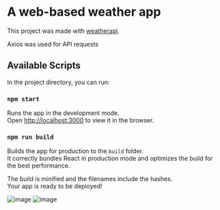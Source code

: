 # A web-based weather app

This project was made with [weatherapi](https://www.weatherapi.com/).

Axios was used for API requests

## Available Scripts

In the project directory, you can run:

### `npm start`

Runs the app in the development mode.\
Open [http://localhost:3000](http://localhost:3000) to view it in the browser.

### `npm run build`

Builds the app for production to the `build` folder.\
It correctly bundles React in production mode and optimizes the build for the best performance.

The build is minified and the filenames include the hashes.\
Your app is ready to be deployed!

![image](https://github.com/capstxr/weather/assets/114504520/02db9223-ef58-421b-ae29-36a53d8a8384)
![image](https://github.com/capstxr/weather/assets/114504520/25e2461e-8da5-43f3-91d0-cf540241f908)
